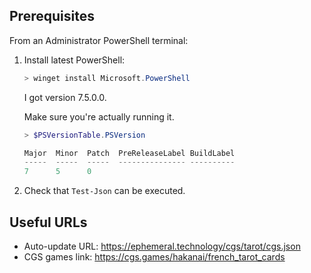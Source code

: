 

## Prerequisites

From an Administrator PowerShell terminal:

1. Install latest PowerShell:

    ```powershell
    > winget install Microsoft.PowerShell
    ```
   
    I got version 7.5.0.0.

    Make sure you're actually running it.

    ```powershell
    > $PSVersionTable.PSVersion

    Major  Minor  Patch  PreReleaseLabel BuildLabel
    -----  -----  -----  --------------- ----------
    7      5      0
    ```

2. Check that `Test-Json` can be executed.

## Useful URLs

* Auto-update URL: <https://ephemeral.technology/cgs/tarot/cgs.json>
* CGS games link: https://cgs.games/hakanai/french_tarot_cards
